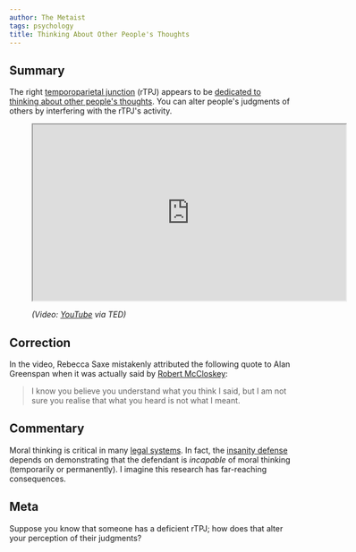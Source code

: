 ```yaml
---
author: The Metaist
tags: psychology
title: Thinking About Other People's Thoughts
---
```


## Summary

<div class="entry-summary" markdown="1">

The right [temporoparietal junction](http://en.wikipedia.org/wiki/Temporoparietal_junction)
(rTPJ) appears to be
[dedicated to thinking about other people's thoughts](http://en.wikipedia.org/wiki/Theory_of_mind#Brain_mechanisms).
You can alter people's judgments of others by interfering with the rTPJ's
activity.

</div>

<figure markdown="1">

<iframe width="560" height="315" src="http://www.youtube.com/embed/GOCUH7TxHRI?rel=0" allowfullscreen></iframe>
<figcaption>
<address markdown="1">

(Video: [YouTube](http://www.youtube.com/watch?v=GOCUH7TxHRI) via TED)

</address>
</figcaption>
</figure><!--more-->

## Correction

In the video, Rebecca Saxe mistakenly attributed the following quote to Alan
Greenspan when it was actually said by
[Robert McCloskey](http://en.wikiquote.org/wiki/Knowledge):

> I know you believe you understand what you think I said, but I am not sure you
> realise that what you heard is not what I meant.

## Commentary

Moral thinking is critical in many
[legal systems](http://en.wikipedia.org/wiki/Legal_systems_of_the_world). In
fact, the [insanity defense](http://en.wikipedia.org/wiki/Insanity_defense)
depends on demonstrating that the defendant is _incapable_ of moral thinking
(temporarily or permanently). I imagine this research has far-reaching
consequences.

## Meta

Suppose you know that someone has a deficient rTPJ; how does that alter your
perception of their judgments?
